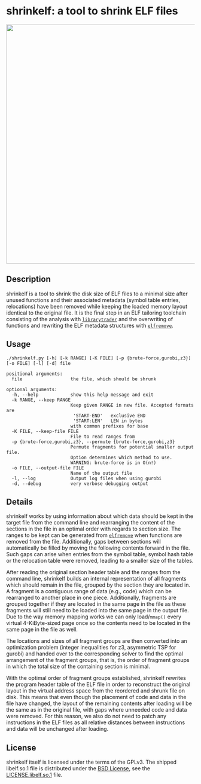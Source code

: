 # shrinkelf: a tool to shrink ELF files

<p align="center">
<img src="https://user-images.githubusercontent.com/6428272/187918585-cbefdc1b-ed14-4e37-8636-ae36d06cda4e.png" width="640" />
</p>


## Description
shrinkelf is a tool to shrink the disk size of ELF files to a minimal size
after unused functions and their associated metadata (symbol table entries,
relocations) have been removed while keeping the loaded memory layout identical
to the original file. It is the final step in an ELF tailoring toolchain
consisting of the analysis with
[`librarytrader`](https://github.com/rupran/librarytrader) and the overwriting
of functions and rewriting the ELF metadata structures with
[`elfremove`](https://github.com/rupran/elfremove).

## Usage
```
./shrinkelf.py [-h] [-k RANGE] [-K FILE] [-p {brute-force,gurobi,z3}] [-o FILE] [-l] [-d] file

positional arguments:
  file                  the file, which should be shrunk

optional arguments:
  -h, --help            show this help message and exit
  -k RANGE, --keep RANGE
                        Keep given RANGE in new file. Accepted formats are
                         'START-END'   exclusive END
                         'START:LEN'   LEN in bytes
                        with common prefixes for base
  -K FILE, --keep-file FILE
                        File to read ranges from
  -p {brute-force,gurobi,z3}, --permute {brute-force,gurobi,z3}
                        Permute fragments for potential smaller output file.
                        Option determines which method to use.
                        WARNING: brute-force is in O(n!)
  -o FILE, --output-file FILE
                        Name of the output file
  -l, --log             Output log files when using gurobi
  -d, --debug           very verbose debugging output
```

## Details
shrinkelf works by using information about which data should be kept in the
target file from the command line and rearranging the content of the sections in
the file in an optimal order with regards to section size. The ranges to be kept
can be generated from [`elfremove`](https://github.com/rupran/elfremove) when
functions are removed from the file. Additionally, gaps between sections will
automatically be filled by moving the following contents forward in the file.
Such gaps can arise when entries from the symbol table, symbol hash table or the
relocation table were removed, leading to a smaller size of the tables.

After reading the original section header table and the ranges from the command
line, shrinkelf builds an internal representation of all fragments which should
remain in the file, grouped by the section they are located in. A fragment is a
contiguous range of data (e.g., code) which can be rearranged to another place
in one piece. Additionally, fragments are grouped together if they are located
in the same page in the file as these fragments will still need to be loaded
into the same page in the output file. Due to the way memory mapping works we
can only load/`mmap()` every virtual 4-KiByte-sized page once so the contents
need to be located in the same page in the file as well.

The locations and sizes of all fragment groups are then converted into an
optimization problem (integer inequalities for z3, asymmetric TSP for gurobi)
and handed over to the corresponding solver to find the optimal arrangement of
the fragment groups, that is, the order of fragment groups in which the total
size of the containing section is minimal.

With the optimal order of fragment groups established, shrinkelf rewrites the
program header table of the ELF file in order to reconstruct the original
layout in the virtual address space from the reordered and shrunk file on disk.
This means that even though the placement of code and data in the file have
changed, the layout of the remaining contents after loading will be the same
as in the original file, with gaps where unneeded code and data were removed.
For this reason, we also do not need to patch any instructions in the ELF files
as all relative distances between instructions and data will be unchanged after
loading.

## License
shrinkelf itself is licensed under the terms of the GPLv3. The shipped
libelf.so.1 file is distributed under the [BSD
License](https://opensource.org/licenses/bsd-license.php), see the
[LICENSE.libelf.so.1](LICENSE.libelf.so.1) file.
